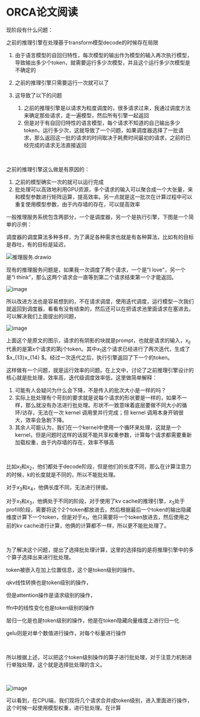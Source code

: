 # ORCA论文阅读




现阶段有什么问题：

之前的推理引擎在处理基于transform模型decode的时候存在局限

1. 由于语言模型的自回归特性，每次模型的输出作为模型的输入再次执行模型，导致输出多少个token，就需要运行多少次模型，并且这个运行多少次模型是不确定的
2. 之前的推理引擎只需要运行一次就可以了
3. 这导致了以下的问题

    1. 之前的推理引擎是以请求为粒度调度的，很多请求过来，我通过调度方法来确定那些请求，走一遍模型，然后所有引擎一起返回
    2. 但是对于有自回归特性的语言模型，每个请求不知道的自己输出多少token，运行多少次，这就导致了一个问题，如果调度器选择了一批请求，那么返回这一批的请求的时间取决于耗费时间最初的请求，之前的已经完成的请求无法直接返回

‍

之前的推理引擎这么做是有原因的：

1. 之前的模型确实一次的就可以运行完成
2. 批处理可以高效地利用GPU资源，多个请求的输入可以聚合成一个大张量，来和模型参数进行矩阵运算，提高效率。另一点就是这一批次在计算过程中可以重复使用模型参数，由于内存墙的存在，可以提高效率

一般推理服务系统包含两部分，一个是调度器，另一个是执行引擎，下图是一个简单的示例：

调度器的调度算法多种多样，为了满足各种需求也就是有各种算法，比如有的目标是吞吐，有的目标是延迟，

![推理服务.drawio](https://pic.zbs4017.top/推理服务.drawio-20250509164834-7i0zt17.svg)​

现有的推理服务问题是，如果我一次调度了两个请求，一个是"I love"，另一个是“I think”，那么这两个请求会一直等到第二个请求结束第一个才能返回。

![image](https://pic.zbs4017.top/20250509170359.png)​

所以改进方法也是容易想到的，不在请求调度，使用迭代调度，运行模型一次我们就返回到调度器，看看有没有结束的，然后还可以在把请求池里面请求在塞进去。可以解决我们上面提出的问题，

![image](https://pic.zbs4017.top/20250509170753.png)

上面这个是原文的图示，请求的有阴影的块就是prompt，也就是请求的输入，$x_{ij}$代表的是第x个请求的第j个token。其中$x_1$这个请求已经进行了两次迭代，生成了$x_{13}x_{14} $。经过一次迭代之后，执行引擎返回了下一个的token。

这样做有一个问题，就是运行效率的问题。在上文中，讨论了之前推理引擎设计的核心就是批处理，效率高，迭代级调度效率低，这里做简单解释：

1. 可能有人会疑问为什么会下降，不是传入的批次大小是一样的吗？
2. 实际上批处理有个苛刻的要求就是说每个请求的形状要是一样的，如果不一样，那么就没有办法进行批处理。形状不一致意味着底层要做不同大小的循环/访存，无法在一次 kernel 调用里并行完成；但 kernel 调用本身开销很大，效率会急剧下降。
3. 其余人可能认为，我们在一个kernel中使用一个循环来处理，这就是一个kernel，但是问题时这样的话就不能共享权重参数，计算每个请求都需要重新加载权重，由于内存墙的存在，效率不够高

‍

比如$x_1$和$x_2$，他们都处于decode阶段，但是他们的长度不同，那么在计算注意力的时候，k的长度就是不同的，所以不能批处理。

对于$x_3$和$x_4$，他俩长度不同，无法进行拼接。

对于$x_1$和$x_3$，他俩处于不同的阶段，对于使用了kv cache的推理引擎，$x_3$处于profill阶段，需要将这个2个token都放进去，然后根据最后一个token的输出隐藏维度计算下一个token，但是对于$x_1$，他只需要将一个token放进去，然后使用之前的kv cache进行计算，他俩的计算都不一样，所以更不能批处理了。

‍

为了解决这个问题，提出了选择批处理计算，这里的选择指的是将推理引擎中的多个算子选择出来进行批处理。

token被嵌入在加上位置信息，这个是token级别的操作。

qkv线性转换也是token级别的操作，

但是attention操作是请求级别的操作，

ffn中的线性变化也是token级别的操作

层归一化是也是token级别的操作，他是在token隐藏向量维度上进行归一化

gelu则是对单个数值进行操作，对每个标量进行操作

‍

所以根据上述，可以把这个token级别操作的算子进行批处理，对于注意力机制进行单独处理，这个就是选择批处理的含义。

‍

![image](https://pic.zbs4017.top/20250509194845.png)​

可以看到，在CPU端，我们现将几个请求合并成token级别，进入里面进行操作，这个时候一起使用模型权重，进行批处理。在计算

